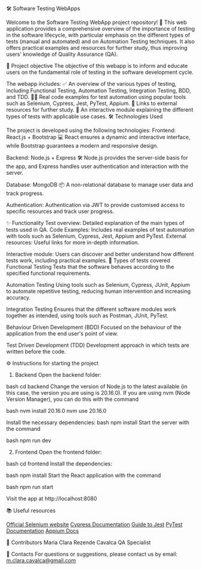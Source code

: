 🛠️ Software Testing WebApps

Welcome to the Software Testing WebApp project repository! 🚀
This web application provides a comprehensive overview of the importance of testing in the software lifecycle, with particular emphasis on the different types of tests (manual and automated) and on Automation Testing techniques.
It also offers practical examples and resources for further study, thus improving users' knowledge of Quality Assurance (QA).

🌟 Project objective
The objective of this webapp is to inform and educate users on the fundamental role of testing in the software development cycle.

The webapp includes:
✅ An overview of the various types of testing, including Functional Testing, Automation Testing, Integration Testing, BDD, and TDD.
🧑‍💻 Real code examples for test automation using popular tools such as Selenium, Cypress, Jest, PyTest, Appium.
🔗 Links to external resources for further study.
📝 An interactive module explaining the different types of tests with applicable use cases.
🛠️ Technologies Used

The project is developed using the following technologies:
Frontend: React.js + Bootstrap
💻 React ensures a dynamic and interactive interface, while Bootstrap guarantees a modern and responsive design.

Backend: Node.js + Express
🛠️ Node.js provides the server-side basis for the app, and Express handles user authentication and interaction with the server.

Database: MongoDB
📦 A non-relational database to manage user data and track progress.

Authentication: Authentication via JWT to provide customised access to specific resources and track user progress.

✨ Functionality
Test overview: Detailed explanation of the main types of tests used in QA.
Code Examples: Includes real examples of test automation with tools such as Selenium, Cypress, Jest, Appium and PyTest.
External resources: Useful links for more in-depth information.

Interactive module: Users can discover and better understand how different tests work, including practical examples.
📖 Types of tests covered
Functional Testing
Tests that the software behaves according to the specified functional requirements.

Automation Testing
Using tools such as Selenium, Cypress, JUnit, Appium to automate repetitive testing, reducing human intervention and increasing accuracy.

Integration Testing
Ensures that the different software modules work together as intended, using tools such as Postman, JUnit, PyTest.

Behaviour Driven Development (BDD)
Focused on the behaviour of the application from the end user's point of view.

Test Driven Development (TDD)
Development approach in which tests are written before the code.

⚙️ Instructions for starting the project
1. Backend
Open the backend folder:

bash
cd backend
Change the version of Node.js to the latest available (in this case, the version you are using is 20.16.0). If you are using nvm (Node Version Manager), you can do this with the command 

bash
nvm install 20.16.0
nvm use 20.16.0

Install the necessary dependencies:
bash
npm install
Start the server with the command

bash
npm run dev

2. Frontend
Open the frontend folder:

bash
cd frontend
Install the dependencies:

bash
npm install
Start the React application with the command

bash
npm run start

Visit the app at http://localhost:8080

📚 Useful resources

[Official Selenium website](https://www.selenium.dev/)
[Cypress Documentation](https://www.cypress.io/)
[Guide to Jest](https://jestjs.io/)
[PyTest Documentation](https://docs.pytest.org/en/stable/contents.html)
[Appium Docs](https://appium.io/docs/en/latest/)

👥 Contributors
Maria Clara Rezende Cavalca
QA Specialist

📧 Contacts
For questions or suggestions, please contact us by email: m.clara.cavalca@gmail.com